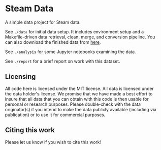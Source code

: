 # Steam Data

A simple data project for Steam data.

See `./data` for initial data setup. It includes environment setup and a
Makefile-driven data retrieval, clean, merge, and conversion pipeline. You
can also download the finished data from
[here](https://s3.amazonaws.com/public-service/steam-data.tar.gz).

See `./analysis` for some Jupyter notebooks examining the data.

See `./report` for a brief report on work with this dataset.

## Licensing

All code here is licensed under the MIT license. All data is licensed under
the data holder's license. We promise that we have made a best effort to insure
that all data that you can obtain with this code is then usable for personal
or research purposes. Please double-check with the data originator(s) if you
intend to make the data publicly available (including via publication) or to
use it for commercial purposes.

## Citing this work

Please let us know if you wish to cite this work!
